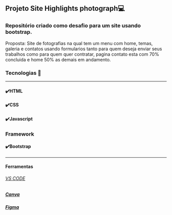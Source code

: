## Projeto Site Highlights photograph:computer:



### Repositório criado como desafio para um site usando bootstrap.



Proposta: Site de fotografias na qual tem um menu com home, temas, galeria e contatos usando formularios tanto para quem deseja enviar seus trabalhos como para quem quer contratar, pagina contato esta com 70% concluida e home 50% as demais em andamento.



### Tecnologias 🚀

------

#### :heavy_check_mark:HTML

#### :heavy_check_mark:CSS

#### :heavy_check_mark:Javascript



### Framework

#### :heavy_check_mark:Bootstrap

#### 

------

#### Ferramentas

###### [VS CODE](https://code.visualstudio.com/)

##### [Canva](https://www.canva.com/)

##### [Figma](https://www.figma.com/)









